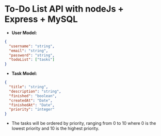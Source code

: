 # **To-Do List API with nodeJs + Express + MySQL**

- **User Model:**

```json
{
  "username": "string",
  "email": "string",
  "password": "string",
  "todoList": ["tasks"]
}
```

- **Task Model:**

```json
{
  "title": "string",
  "description": "string",
  "finished": "boolean",
  "createdAt": "Date",
  "finishedAt": "Date",
  "priority": "integer"
}
```

- The tasks will be ordered by priority, ranging from 0 to 10 where 0 is the lowest priority and 10 is the highest priority.
